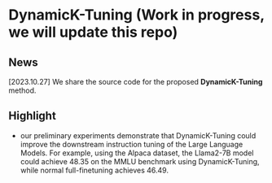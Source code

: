 # DynamicK-Tuning (Work in progress, we will update this repo)

## News

[2023.10.27] We share the source code for the proposed **DynamicK-Tuning** method. 


## Highlight
 - our preliminary experiments demonstrate that DynamicK-Tuning could improve the downstream instruction tuning of the Large Language Models. For example, using the Alpaca dataset, the Llama2-7B model could achieve 48.35 on the MMLU benchmark using DynamicK-Tuning, while normal full-finetuning achieves 46.49.